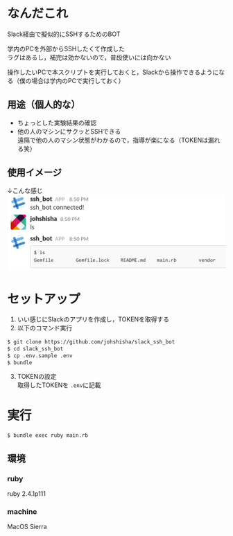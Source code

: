 # なんだこれ
Slack経由で擬似的にSSHするためのBOT  

学内のPCを外部からSSHしたくて作成した  
ラグはあるし，補完は効かないので，普段使いには向かない  

操作したいPCで本スクリプトを実行しておくと，Slackから操作できるようになる（僕の場合は学内のPCで実行しておく）  

## 用途（個人的な）
- ちょっとした実験結果の確認  
- 他の人のマシンにサクッとSSHできる  
遠隔で他の人のマシン状態がわかるので，指導が楽になる（TOKENは漏れる笑）  

## 使用イメージ
↓こんな感じ  
<img src='./sample.png' />


# セットアップ
1. いい感じにSlackのアプリを作成し，TOKENを取得する  
2. 以下のコマンド実行
  ```
  $ git clone https://github.com/johshisha/slack_ssh_bot
  $ cd slack_ssh_bot
  $ cp .env.sample .env
  $ bundle 
  ```
3. TOKENの設定  
取得したTOKENを `.env`に記載  

# 実行
```
$ bundle exec ruby main.rb
```

## 環境
### ruby
ruby 2.4.1p111
### machine
MacOS Sierra
